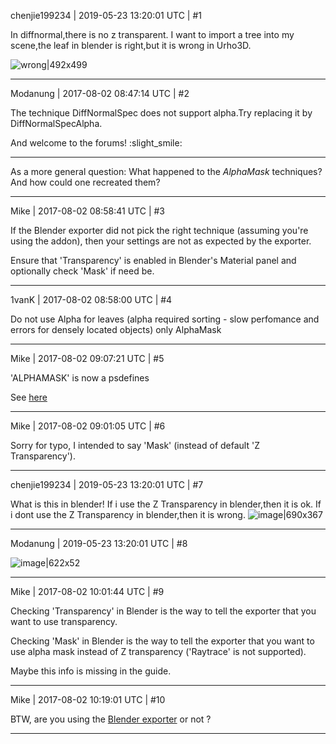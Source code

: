 chenjie199234 | 2019-05-23 13:20:01 UTC | #1

In diffnormal,there is no z transparent.
I want to import a tree into my scene,the leaf in blender is right,but it is wrong in Urho3D.

![wrong|492x499](upload://3vf1Aw0iVvLCnnBEkjPMcjTb2Qh.png)

-------------------------

Modanung | 2017-08-02 08:47:14 UTC | #2

The technique DiffNormalSpec does not support alpha.Try replacing it by DiffNormalSpecAlpha.

And welcome to the forums! :slight_smile:

----------

As a more general question: What happened to the _AlphaMask_ techniques? And how could one recreated them?

-------------------------

Mike | 2017-08-02 08:58:41 UTC | #3

If the Blender exporter did not pick the right technique (assuming you're using the addon), then your settings are not as expected by the exporter.

Ensure that 'Transparency' is enabled in Blender's Material panel and optionally check 'Mask' if need be.

-------------------------

1vanK | 2017-08-02 08:58:00 UTC | #4

Do not use Alpha for leaves (alpha required sorting - slow perfomance and errors for densely located objects) only AlphaMask

-------------------------

Mike | 2017-08-02 09:07:21 UTC | #5

'ALPHAMASK' is now a psdefines

See [here](https://github.com/urho3d/Urho3D/commit/48f779e234b4cf6f2429e1456935412731950ef8)

-------------------------

Mike | 2017-08-02 09:01:05 UTC | #6

Sorry for typo, I intended to say 'Mask' (instead of default 'Z Transparency').

-------------------------

chenjie199234 | 2019-05-23 13:20:01 UTC | #7

What is this in blender!
If i use the Z Transparency in blender,then it is ok.
If i dont use the Z Transparency in blender,then it is wrong.
![image|690x367](upload://jT8OmgscxJMAOCSY7Yqu7TzYWp2.jpg)

-------------------------

Modanung | 2019-05-23 13:20:01 UTC | #8

![image|622x52](upload://7qNZpP4FMHEns4dHIDnc7MtNB6i.png)

-------------------------

Mike | 2017-08-02 10:01:44 UTC | #9

Checking 'Transparency' in Blender is the way to tell the exporter that you want to use transparency.

Checking 'Mask' in Blender is the way to tell the exporter that you want to use alpha mask instead of Z transparency ('Raytrace' is not supported).

Maybe this info is missing in the guide.

-------------------------

Mike | 2017-08-02 10:19:01 UTC | #10

BTW, are you using the [Blender exporter](https://github.com/reattiva/Urho3D-Blender) or not ?

-------------------------

